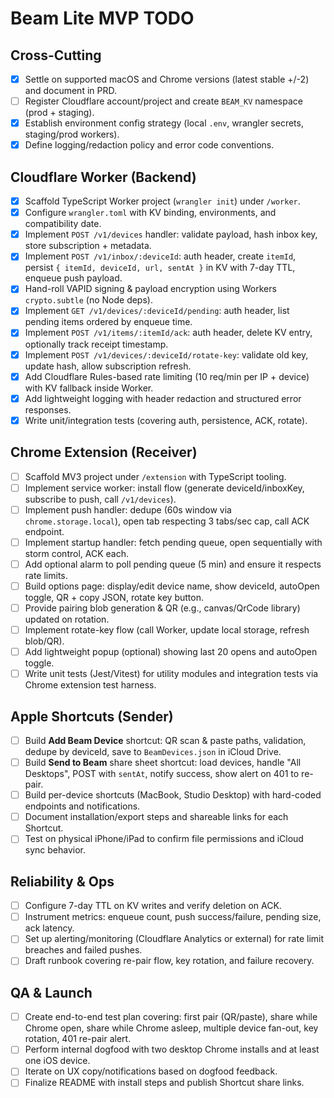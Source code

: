 # Beam Lite MVP TODO

## Cross-Cutting
- [x] Settle on supported macOS and Chrome versions (latest stable +/-2) and document in PRD.
- [ ] Register Cloudflare account/project and create `BEAM_KV` namespace (prod + staging).
- [x] Establish environment config strategy (local `.env`, wrangler secrets, staging/prod workers).
- [x] Define logging/redaction policy and error code conventions.

## Cloudflare Worker (Backend)
- [x] Scaffold TypeScript Worker project (`wrangler init`) under `/worker`.
- [x] Configure `wrangler.toml` with KV binding, environments, and compatibility date.
- [x] Implement `POST /v1/devices` handler: validate payload, hash inbox key, store subscription + metadata.
- [x] Implement `POST /v1/inbox/:deviceId`: auth header, create `itemId`, persist `{ itemId, deviceId, url, sentAt }` in KV with 7-day TTL, enqueue push payload.
- [x] Hand-roll VAPID signing & payload encryption using Workers `crypto.subtle` (no Node deps).
- [x] Implement `GET /v1/devices/:deviceId/pending`: auth header, list pending items ordered by enqueue time.
- [x] Implement `POST /v1/items/:itemId/ack`: auth header, delete KV entry, optionally track receipt timestamp.
- [x] Implement `POST /v1/devices/:deviceId/rotate-key`: validate old key, update hash, allow subscription refresh.
- [x] Add Cloudflare Rules-based rate limiting (10 req/min per IP + device) with KV fallback inside Worker.
- [x] Add lightweight logging with header redaction and structured error responses.
- [x] Write unit/integration tests (covering auth, persistence, ACK, rotate).

## Chrome Extension (Receiver)
- [ ] Scaffold MV3 project under `/extension` with TypeScript tooling.
- [ ] Implement service worker: install flow (generate deviceId/inboxKey, subscribe to push, call `/v1/devices`).
- [ ] Implement push handler: dedupe (60s window via `chrome.storage.local`), open tab respecting 3 tabs/sec cap, call ACK endpoint.
- [ ] Implement startup handler: fetch pending queue, open sequentially with storm control, ACK each.
- [ ] Add optional alarm to poll pending queue (5 min) and ensure it respects rate limits.
- [ ] Build options page: display/edit device name, show deviceId, autoOpen toggle, QR + copy JSON, rotate key button.
- [ ] Provide pairing blob generation & QR (e.g., canvas/QrCode library) updated on rotation.
- [ ] Implement rotate-key flow (call Worker, update local storage, refresh blob/QR).
- [ ] Add lightweight popup (optional) showing last 20 opens and autoOpen toggle.
- [ ] Write unit tests (Jest/Vitest) for utility modules and integration tests via Chrome extension test harness.

## Apple Shortcuts (Sender)
- [ ] Build **Add Beam Device** shortcut: QR scan & paste paths, validation, dedupe by deviceId, save to `BeamDevices.json` in iCloud Drive.
- [ ] Build **Send to Beam** share sheet shortcut: load devices, handle "All Desktops", POST with `sentAt`, notify success, show alert on 401 to re-pair.
- [ ] Build per-device shortcuts (MacBook, Studio Desktop) with hard-coded endpoints and notifications.
- [ ] Document installation/export steps and shareable links for each Shortcut.
- [ ] Test on physical iPhone/iPad to confirm file permissions and iCloud sync behavior.

## Reliability & Ops
- [ ] Configure 7-day TTL on KV writes and verify deletion on ACK.
- [ ] Instrument metrics: enqueue count, push success/failure, pending size, ack latency.
- [ ] Set up alerting/monitoring (Cloudflare Analytics or external) for rate limit breaches and failed pushes.
- [ ] Draft runbook covering re-pair flow, key rotation, and failure recovery.

## QA & Launch
- [ ] Create end-to-end test plan covering: first pair (QR/paste), share while Chrome open, share while Chrome asleep, multiple device fan-out, key rotation, 401 re-pair alert.
- [ ] Perform internal dogfood with two desktop Chrome installs and at least one iOS device.
- [ ] Iterate on UX copy/notifications based on dogfood feedback.
- [ ] Finalize README with install steps and publish Shortcut share links.
